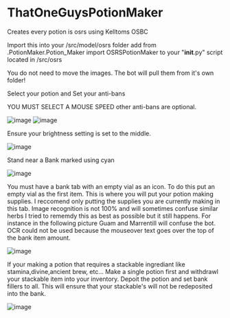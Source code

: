 # ThatOneGuysPotionMaker
Creates every potion is osrs using Kelltoms OSBC

Import this into your /src/model/osrs folder
add from .PotionMaker.Potion_Maker import OSRSPotionMaker to your "__init__.py" script located in /src/osrs

You do not need to move the images. The bot will pull them from it's own folder!

Select your potion and Set your anti-bans

YOU MUST SELECT A MOUSE SPEED other anti-bans are optional. 

![image](https://user-images.githubusercontent.com/125089137/218597555-fce7e4b9-e829-4ecf-bb00-42695ed8962e.png)
![image](https://user-images.githubusercontent.com/125089137/218599234-86f60e7b-1c60-4450-ac08-336f510b4389.png)



Ensure your brightness setting is set to the middle. 

![image](https://user-images.githubusercontent.com/125089137/218599062-de3e0d80-e80a-4319-9e8a-1603dcac447c.png)



Stand near a Bank marked using cyan

![image](https://user-images.githubusercontent.com/125089137/218598211-46a89db8-1e59-4a99-9b27-d047eccce752.png)


You must have a bank tab with an empty vial as an icon. To do this put an empty vial as the first item. This is where you will put your potion making
supplies. I reccomend only putting the supplies you are currently making in this tab. Image recognition is not 100% and will sometimes confuse similar herbs
I tried to rememdy this as best as possible but it still happens. For instance in the following picture Guam and Marrentill will confuse the bot. OCR could 
not be used because the mouseover text goes over the top of the bank item amount. 

![image](https://user-images.githubusercontent.com/125089137/218598950-46e23c2c-9247-46c5-a6fa-cdc96b587c06.png)

If your making a potion that requires a stackable ingrediant like stamina,divine,ancient brew, etc... Make a single potion first and withdrawl your stackable item
into your inventory. Depoit the potion and set bank fillers to all. This will ensure that your stackable's will not be redeposited into the bank.

![image](https://user-images.githubusercontent.com/125089137/218599929-301c5924-cff8-4190-8499-961560234f54.png)

